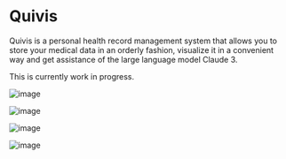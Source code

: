 # Quivis
Quivis is a personal health record management system that allows you to store your medical data in an orderly fashion, visualize it in a convenient way and get assistance of the large language model Claude 3. 

This is currently work in progress.

![image](https://github.com/tobiaskroell/quivis/assets/66690169/caa2755f-32e2-4b08-aeae-4ebd540c47d9)

![image](https://github.com/tobiaskroell/quivis/assets/66690169/3b4e9cf6-b2eb-4766-a2cd-5b86a445e2bd)

![image](https://github.com/tobiaskroell/quivis/assets/66690169/7cffc536-2973-4455-9b51-e4790af73e6c)

![image](https://github.com/tobiaskroell/quivis/assets/66690169/102b15ba-9141-4c14-9eaa-600936577084)
